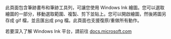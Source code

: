 ﻿此頁面包含筆跡畫布和筆跡工具列，可讓您使用 Windows Ink 繪圖。您可以選取繪圖的一部分，移動選取範圍、複製、剪下並貼上。您可以開啟繪圖，然後將圖另存成 gif 檔，並且匯出成 png 檔。此頁面也支援復原/重做所有動作。
 
若要深入了解 Windows Ink 平台，請前往 [docs.microsoft.com](https://docs.microsoft.com//windows/uwp/design/input/pen-and-stylus-interactions)